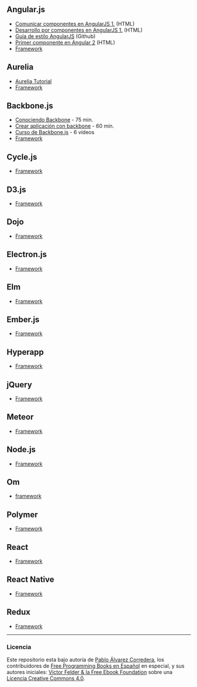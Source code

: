 ## Angular.js

* [Comunicar componentes en AngularJS 1.](https://carlosazaustre.es/formas-de-comunicar-componentes-en-angularjs-1-x/) (HTML)
* [Desarrollo por componentes en AngularJS 1.](https://carlosazaustre.es/desarrollo-por-componentes-con-angular-1-5-con-es6-es2015/) (HTML)
* [Guía de estilo AngularJS](https://github.com/johnpapa/angular-styleguide/blob/master/a1/i18n/es-ES.md#guía-de-estilo-angularjs) (Github)
* [Primer componente en Angular 2](https://platzi.com/blog/crea-componente-angular-2/) (HTML)
* [Framework](https://angularjs.org/)


## Aurelia

* [Aurelia Tutorial](http://www.w3ii.com/es/aurelia/default.html)
* [Framework](http://aurelia.io/)


## Backbone.js

* [Conociendo Backbone](https://www.youtube.com/watch?v=IwO0z4JmPvU) - 75 min.
* [Crear aplicación con backbone](https://www.youtube.com/watch?v=pQE5OGGo6KE&list=PLQCgNGUqLK4ms3oHeg-GmcHgf1KyeentC) - 60 min.
* [Curso de Backbone.js](https://www.youtube.com/watch?v=pQE5OGGo6KE&list=PLQCgNGUqLK4ms3oHeg-GmcHgf1KyeentC) - 6 vídeos
* [Framework](http://backbonejs.org)


## Cycle.js

* [Framework](https://cycle.js.org)


## D3.js

* [Framework](https://d3js.org)


## Dojo

* [Framework](https://dojo.io)


## Electron.js

* [Framework](https://electron.atom.io)


## Elm

* [Framework](http://elm-lang.org)


## Ember.js

* [Framework](https://www.emberjs.com)


## Hyperapp

* [Framework](https://hyperapp.js.org)


## jQuery

* [Framework](http://jqueryui.com)


## Meteor

* [Framework](https://www.meteor.com)


## Node.js

* [Framework](https://nodejs.org/es)


## Om

* [framework](https://github.com/omcljs/om)


## Polymer

* [Framework](https://www.polymer-project.org)


## React

* [Framework](https://reactjs.org)


## React Native

* [Framework](http://www.reactnative.com)


## Redux

* [Framework](https://redux.js.org)


---

### Licencia

Este repositorio esta bajo autoría de [Pablo Álvarez Corredera](http://www.pabloalvarezcorredera.com), los contribuidores de [Free Programming Books en Español](https://github.com/EbookFoundation/free-programming-books/blob/master/free-programming-books-es.md) en especial, y sus autores iniciales: [Victor Felder & la Free Ebook Foundation](/LICENCIA.txt) sobre una [Licencia Creative Commons 4.0](https://creativecommons.org/licenses/by/4.0/deed.es_ES).
